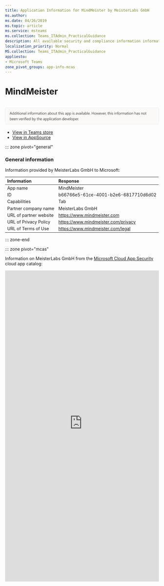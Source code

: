 ```yaml
---
title: Application Information for MindMeister by MeisterLabs GmbH
ms.author: 
ms.date: 04/26/2019
ms.topic: article
ms.service: msteams
ms.collection: Teams_ITAdmin_PracticalGuidance
description: All available security and compliance information information for MindMeister, its data handling policies, its Microsoft Cloud App Security app catalog information, and security/compliance information in the CSA STAR registry.
localization_priority: Normal
MS.collection: Teams_ITAdmin_PracticalGuidance
appliesto:
- Microsoft Teams
zone_pivot_groups: app-info-mcas
---
```

# MindMeister

<br/><img alt="Non-attested image" src="./images/unattested.png" width="650"/>

* <a href="https://teams.microsoft.com/l/app/b66766e5-61ce-4001-b2e6-6817710d6d02" target="_blank">View in Teams store</a>
* <a href="https://appsource.microsoft.com/en-us/product/office/WA104381116" target="_blank">View in AppSource</a>

::: zone pivot="general"

### General information

Information provided by MeisterLabs GmbH to Microsoft:

| **Information** | **Response** |
|:----------------|:-------------|
| App name | MindMeister |
| ID | b66766e5-61ce-4001-b2e6-6817710d6d02 |
| Capabilities | Tab |
| Partner company name | MeisterLabs GmbH |
| URL of partner website | <https://www.mindmeister.com> |
| URL of Privacy Policy | <https://www.mindmeister.com/privacy> |
| URL of Terms of Use | <https://www.mindmeister.com/legal> |

::: zone-end


::: zone pivot="mcas"

Information on MeisterLabs GmbH from the [Microsoft Cloud App Security](https://www.microsoft.com/en-us/enterprise-mobility-security/cloud-app-security) cloud app catalog:

<iframe height='1020' title='Microsoft Cloud App Security Information' src='https://3ca685143b5b46b4b0e5266dadf2e97c.codepen.website/#/dashboard/20874' frameborder='no'  style='width: 100%;'>

<a href="https://3ca685143b5b46b4b0e5266dadf2e97c.codepen.website/#/dashboard/20874" target="_blank">View in a new tab</a>

::: zone-end

